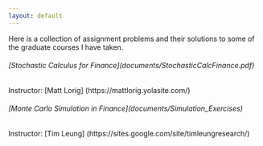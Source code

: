 ```yaml
---
layout: default
---
```


Here is a collection of assignment problems and their solutions to some of the graduate courses I have taken.

<h6> [Stochastic Calculus for Finance](documents/StochasticCalcFinance.pdf) </h6>
Instructor: [Matt Lorig] (https://mattlorig.yolasite.com/)

<h6> [Monte Carlo Simulation in Finance](documents/Simulation_Exercises) </h6>
Instructor: [Tim Leung] (https://sites.google.com/site/timleungresearch/)

